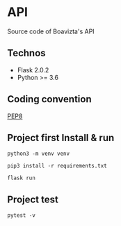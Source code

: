# API

Source code of Boavizta's API

## Technos

* Flask 2.0.2
* Python >= 3.6

## Coding convention

[PEP8](https://www.python.org/dev/peps/pep-0008/)

## Project first Install & run
```python3 -m venv venv``` 

```pip3 install -r requirements.txt``` 

```flask run```

## Project test

```pytest -v``` 
